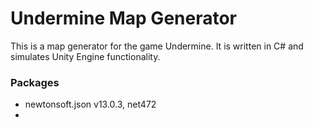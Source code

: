 # Undermine Map Generator
This is a map generator for the game Undermine. It is written in C# and simulates Unity Engine functionality.

### Packages
- newtonsoft.json v13.0.3, net472
-  